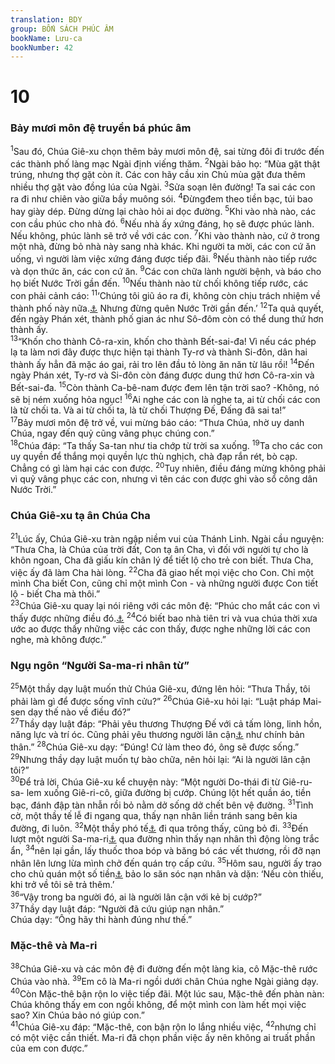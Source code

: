 ```yaml
---
translation: BDY
group: BỐN SÁCH PHÚC ÂM
bookName: Lưu-ca 
bookNumber: 42
---
```


<div class="title"><h1>10</h1><h3>Bảy mươi môn đệ truyền bá phúc âm</h3></div>
<span class="verse lu_10_1"><sup>1</sup>Sau đó, Chúa Giê-xu chọn thêm bảy mươi môn đệ, sai từng đôi đi trước đến các thành phố làng mạc Ngài định viếng thăm. </span>
<span class="verse lu_10_2"><sup>2</sup>Ngài bảo họ: “Mùa gặt thật trúng, nhưng thợ gặt còn ít. Các con hãy cầu xin Chủ mùa gặt đưa thêm nhiều thợ gặt vào đồng lúa của Ngài. </span>
<span class="verse lu_10_3"><sup>3</sup>Sửa soạn lên đường! Ta sai các con ra đi như chiên vào giữa bầy muông sói. </span>
<span class="verse lu_10_4"><sup>4</sup>Đừngđem theo tiền bạc, túi bao hay giày dép. Đừng dừng lại chào hỏi ai dọc đường. </span>
<span class="verse lu_10_5"><sup>5</sup>Khi vào nhà nào, các con cầu phúc cho nhà đó. </span>
<span class="verse lu_10_6"><sup>6</sup>Nếu nhà ấy xứng đáng, họ sẽ được phúc lành. Nếu không, phúc lành sẽ trở về với các con. </span>
<span class="verse lu_10_7"><sup>7</sup>Khi vào thành nào, cứ ở trong một nhà, đừng bỏ nhà này sang nhà khác. Khi người ta mời, các con cứ ăn uống, vì người làm việc xứng đáng được tiếp đãi. </span>
<span class="verse lu_10_8"><sup>8</sup>Nếu thành nào tiếp rước và dọn thức ăn, các con cứ ăn. </span>
<span class="verse lu_10_9"><sup>9</sup>Các con chữa lành người bệnh, và báo cho họ biết Nước Trời gần đến. </span>
<span class="verse lu_10_10"><sup>10</sup>Nếu thành nào từ chối không tiếp rước, các con phải cảnh cáo:</span>
<span class="verse lu_10_11"><sup>11</sup>‘Chúng tôi giũ áo ra đi, không còn chịu trách nhiệm về thành phố này nữa.<a href="#" data-toggle="tooltip" data-placement="bottom" title="Nt Ngay cả bụi dinh chân, chúng tôi cũng phủi để trả lại thành phố này">⚓</a> Nhưng đừng quên Nước Trời gần đến.’ </span>
<span class="verse lu_10_12"><sup>12</sup>Ta quả quyết, đến ngày Phán xét, thành phố gian ác như Sô-đôm còn có thể dung thứ hơn thành ấy.<br/></span>
<span class="verse lu_10_13"><sup>13</sup>“Khốn cho thành Cô-ra-xin, khốn cho thành Bết-sai-đa! Vì nếu các phép lạ ta làm nơi đây được thực hiện tại thành Ty-rơ và thành Si-đôn, dân hai thành ấy hẳn đã mặc áo gai, rải tro lên đầu tỏ lòng ăn năn từ lâu rồi! </span>
<span class="verse lu_10_14"><sup>14</sup>Đến ngày Phán xét, Ty-rơ và Si-đôn còn đáng được dung thứ hơn Cô-ra-xin và Bết-sai-đa. </span>
<span class="verse lu_10_15"><sup>15</sup>Còn thành Ca-bê-nam được đem lên tận trời sao? -Không, nó sẽ bị ném xuống hỏa ngục! </span>
<span class="verse lu_10_16"><sup>16</sup>Ai nghe các con là nghe ta, ai từ chối các con là từ chối ta. Và ai từ chối ta, là từ chối Thượng Đế, Đấng đã sai ta!”<br/></span>
<span class="verse lu_10_17"><sup>17</sup>Bảy mươi môn đệ trở về, vui mừng báo cáo: “Thưa Chúa, nhờ uy danh Chúa, ngay đến quỷ cũng vâng phục chúng con.”<br/></span>
<span class="verse lu_10_18"><sup>18</sup>Chúa đáp: “Ta thấy Sa-tan như tia chớp từ trời sa xuống. </span>
<span class="verse lu_10_19"><sup>19</sup>Ta cho các con uy quyền để thắng mọi quyền lực thù nghịch, chà đạp rắn rét, bò cạp. Chẳng có gì làm hại các con được. </span>
<span class="verse lu_10_20"><sup>20</sup>Tuy nhiên, điều đáng mừng không phải vì quỷ vâng phục các con, nhưng vì tên các con được ghi vào sổ công dân Nước Trời.”</span>
<div class="title"><h3>Chúa Giê-xu tạ ân Chúa Cha</h3></div>
<span class="verse lu_10_21"><sup>21</sup>Lúc ấy, Chúa Giê-xu tràn ngập niềm vui của Thánh Linh. Ngài cầu nguyện: “Thưa Cha, là Chúa của trời đất, Con tạ ân Cha, vì đối với người tự cho là khôn ngoan, Cha đã giấu kín chân lý để tiết lộ cho trẻ con biết. Thưa Cha, việc ấy đã làm Cha hài lòng. </span>
<span class="verse lu_10_22"><sup>22</sup>Cha đã giao hết mọi việc cho Con. Chỉ một mình Cha biết Con, cũng chỉ một mình Con - và những người được Con tiết lộ - biết Cha mà thôi.”<br/></span>
<span class="verse lu_10_23"><sup>23</sup>Chúa Giê-xu quay lại nói riêng với các môn đệ: “Phúc cho mắt các con vì thấy được những điều đó.<a href="#" data-toggle="tooltip" data-placement="bottom" title="Nt những điều các con thấy">⚓</a> </span>
<span class="verse lu_10_24"><sup>24</sup>Có biết bao nhà tiên tri và vua chúa thời xưa ước ao được thấy những việc các con thấy, được nghe những lời các con nghe, mà không được.”</span>
<div class="title"><h3>Ngụ ngôn “Người Sa-ma-ri nhân từ”</h3></div>
<span class="verse lu_10_25"><sup>25</sup>Một thầy dạy luật muốn thử Chúa Giê-xu, đứng lên hỏi: “Thưa Thầy, tôi phải làm gì để được sống vĩnh cửu?” </span>
<span class="verse lu_10_26"><sup>26</sup>Chúa Giê-xu hỏi lại: “Luật pháp Mai-sen dạy thế nào về điều đó?”<br/></span>
<span class="verse lu_10_27"><sup>27</sup>Thầy dạy luật đáp: “Phải yêu thương Thượng Đế với cả tấm lòng, linh hồn, năng lực và trí óc. Cũng phải yêu thương người lân cận<a href="#" data-toggle="tooltip" data-placement="bottom" title="Ctd người đồng loại">⚓</a> như chính bản thân.” </span>
<span class="verse lu_10_28"><sup>28</sup>Chúa Giê-xu dạy: “Đúng! Cứ làm theo đó, ông sẽ được sống.”<br/></span>
<span class="verse lu_10_29"><sup>29</sup>Nhưng thầy dạy luật muốn tự bào chữa, nên hỏi lại: “Ai là người lân cận tôi?”<br/></span>
<span class="verse lu_10_30"><sup>30</sup>Để trả lời, Chúa Giê-xu kể chuyện này: “Một người Do-thái đi từ Giê-ru-sa- lem xuống Giê-ri-cô, giữa đường bị cướp. Chúng lột hết quần áo, tiền bạc, đánh đập tàn nhẫn rồi bỏ nằm dở sống dở chết bên vệ đường. </span>
<span class="verse lu_10_31"><sup>31</sup>Tình cờ, một thầy tế lễ đi ngang qua, thấy nạn nhân liền tránh sang bên kia đường, đi luôn. </span>
<span class="verse lu_10_32"><sup>32</sup>Một thầy phó tế<a href="#" data-toggle="tooltip" data-placement="bottom" title="Nt người Lê-vi">⚓</a> đi qua trông thấy, cũng bỏ đi. </span>
<span class="verse lu_10_33"><sup>33</sup>Đến lượt một người Sa-ma-ri<a href="#" data-toggle="tooltip" data-placement="bottom" title="Người Sa-ma-ri bị người Do-thái khinh bỉ">⚓</a> qua đường nhìn thấy nạn nhân thì động lòng trắc ẩn, </span>
<span class="verse lu_10_34"><sup>34</sup>nên lại gần, lấy thuốc thoa bóp và băng bó các vết thương, rồi đỡ nạn nhân lên lưng lừa mình chở đến quán trọ cấp cứu. </span>
<span class="verse lu_10_35"><sup>35</sup>Hôm sau, người ấy trao cho chủ quán một số tiền<a href="#" data-toggle="tooltip" data-placement="bottom" title="Nt 2 denarii">⚓</a> bảo lo săn sóc nạn nhân và dặn: ‘Nếu còn thiếu, khi trở về tôi sẽ trả thêm.’<br/></span>
<span class="verse lu_10_36"><sup>36</sup>“Vậy trong ba người đó, ai là người lân cận với kẻ bị cướp?”<br/></span>
<span class="verse lu_10_37"><sup>37</sup>Thầy dạy luật đáp: “Người đã cứu giúp nạn nhân.”<br/>Chúa dạy: “Ông hãy thi hành đúng như thế.”</span>
<div class="title"><h3>Mặc-thê và Ma-ri</h3></div>
<span class="verse lu_10_38"><sup>38</sup>Chúa Giê-xu và các môn đệ đi đường đến một làng kia, cô Mặc-thê rước Chúa vào nhà. </span>
<span class="verse lu_10_39"><sup>39</sup>Em cô là Ma-ri ngồi dưới chân Chúa nghe Ngài giảng dạy. </span>
<span class="verse lu_10_40"><sup>40</sup>Còn Mặc-thê bận rộn lo việc tiếp đãi. Một lúc sau, Mặc-thê đến phàn nàn: Chúa không thấy em con ngồi không, để một mình con làm hết mọi việc sao? Xin Chúa bảo nó giúp con.”<br/></span>
<span class="verse lu_10_41"><sup>41</sup>Chúa Giê-xu đáp: “Mặc-thê, con bận rộn lo lắng nhiều việc, </span>
<span class="verse lu_10_42"><sup>42</sup>nhưng chỉ có một việc cần thiết. Ma-ri đã chọn phần việc ấy nên không ai truất phần của em con được.” </span>
